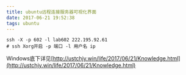 ```yaml
---
title: ubuntu远程连接服务器可视化界面
date: 2017-06-21 19:52:38
tags: ubuntu
---
```


<!--more-->

	ssh -X -p 602 -l lab602 222.195.92.61
	# ssh Xorg开启 -p 端口 -l 用户名 ip
	
Windows底下详见[http://ustchjy.win/life/2017/06/21/Knowledge.html](http://ustchjy.win/life/2017/06/21/Knowledge.html)